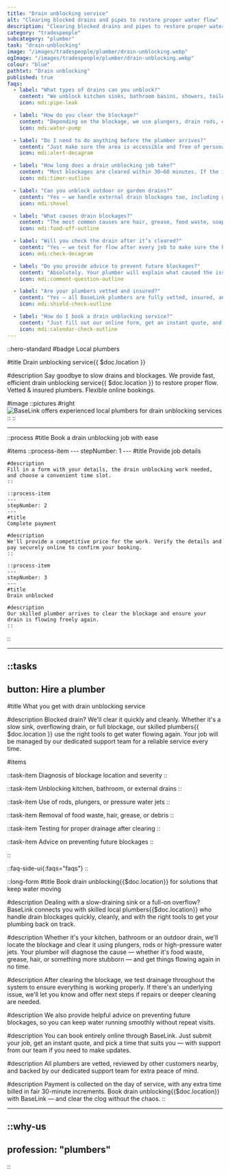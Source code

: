 ```yaml
---
title: "Drain unblocking service"
alt: "Clearing blocked drains and pipes to restore proper water flow"
description: "Clearing blocked drains and pipes to restore proper water flow"
category: "tradespeople"
subcategory: "plumber"
task: "drain-unblocking"
image: "/images/tradespeople/plumber/drain-unblocking.webp"
ogImage: "/images/tradespeople/plumber/drain-unblocking.webp"
colour: "blue"
pathtxt: "Drain unblocking"
published: true
faqs:
  - label: "What types of drains can you unblock?"
    content: "We unblock kitchen sinks, bathroom basins, showers, toilets, and even outdoor drains. Whether it's a slow drain or a full blockage, we’ve got the tools to sort it."
    icon: mdi:pipe-leak

  - label: "How do you clear the blockage?"
    content: "Depending on the blockage, we use plungers, drain rods, or high-pressure water jets to safely remove build-up and restore proper flow."
    icon: mdi:water-pump

  - label: "Do I need to do anything before the plumber arrives?"
    content: "Just make sure the area is accessible and free of personal items. If you’ve already tried anything (like drain cleaner), let us know — it helps us plan the safest approach."
    icon: mdi:alert-decagram

  - label: "How long does a drain unblocking job take?"
    content: "Most blockages are cleared within 30–60 minutes. If the issue is more complex, we’ll let you know and discuss next steps before proceeding."
    icon: mdi:timer-outline

  - label: "Can you unblock outdoor or garden drains?"
    content: "Yes – we handle external drain blockages too, including gutters, driveway grates, and yard drains. Just include the location in your booking form."
    icon: mdi:shovel

  - label: "What causes drain blockages?"
    content: "The most common causes are hair, grease, food waste, soap scum, and foreign objects. Outdoor drains can also be blocked by leaves or dirt."
    icon: mdi:food-off-outline

  - label: "Will you check the drain after it’s cleared?"
    content: "Yes – we test for flow after every job to make sure the blockage is gone and water is draining properly. If something still isn’t right, we’ll advise on what to do next."
    icon: mdi:check-decagram

  - label: "Do you provide advice to prevent future blockages?"
    content: "Absolutely. Your plumber will explain what caused the issue and give tips to help prevent it happening again — whether it’s better disposal habits or regular maintenance."
    icon: mdi:comment-question-outline

  - label: "Are your plumbers vetted and insured?"
    content: "Yes – all BaseLink plumbers are fully vetted, insured, and reviewed by local customers. You’ll always get a professional you can trust in your home."
    icon: mdi:shield-check-outline

  - label: "How do I book a drain unblocking service?"
    content: "Just fill out our online form, get an instant quote, and choose a time that works for you. It’s fast, simple, and fully managed through our platform."
    icon: mdi:calendar-check-outline
---
```


::hero-standard
#badge
Local plumbers

#title
Drain unblocking service{{ $doc.location }}

#description
Say goodbye to slow drains and blockages. We provide fast, efficient drain unblocking service{{ $doc.location }} to restore proper flow. Vetted & insured plumbers. Flexible online bookings.

#image
    ::pictures
    #right
    ![BaseLink offers experienced local plumbers for drain unblocking services](/images/tradespeople/plumber/drain-unblocking.webp)
    ::
::

---

::process
#title
Book a drain unblocking job with ease

#items
    ::process-item
    ---
    stepNumber: 1
    ---
    #title
    Provide job details

    #description
    Fill in a form with your details, the drain unblocking work needed, and choose a convenient time slot.
    ::
    
    ::process-item
    ---
    stepNumber: 2
    ---
    #title
    Complete payment

    #description
    We'll provide a competitive price for the work. Verify the details and pay securely online to confirm your booking.
    ::

    ::process-item
    ---
    stepNumber: 3
    ---
    #title
    Drain unblocked

    #description
    Our skilled plumber arrives to clear the blockage and ensure your drain is flowing freely again.
    ::
::

---

::tasks
---
button: Hire a plumber
---
#title
What you get with drain unblocking service

#description
Blocked drain? We'll clear it quickly and cleanly. Whether it's a slow sink, overflowing drain, or full blockage, our skilled plumbers{{ $doc.location }} use the right tools to get water flowing again. Your job will be managed by our dedicated support team for a reliable service every time.

#items

  ::task-item
  Diagnosis of blockage location and severity
  ::

  ::task-item
  Unblocking kitchen, bathroom, or external drains
  ::

  ::task-item
  Use of rods, plungers, or pressure water jets
  ::

  ::task-item
  Removal of food waste, hair, grease, or debris
  ::

  ::task-item
  Testing for proper drainage after clearing
  ::

  ::task-item
  Advice on preventing future blockages
  ::

::


::faq-side-ui{:faqs="faqs"}
::


::long-form
#title
Book drain unblocking{{$doc.location}} for solutions that keep water moving

#description
Dealing with a slow-draining sink or a full-on overflow? BaseLink connects you with skilled local plumbers{{$doc.location}} who handle drain blockages quickly, cleanly, and with the right tools to get your plumbing back on track.

#description
Whether it's your kitchen, bathroom or an outdoor drain, we'll locate the blockage and clear it using plungers, rods or high-pressure water jets. Your plumber will diagnose the cause — whether it's food waste, grease, hair, or something more stubborn — and get things flowing again in no time.

#description
After clearing the blockage, we test drainage throughout the system to ensure everything is working properly. If there's an underlying issue, we'll let you know and offer next steps if repairs or deeper cleaning are needed.

#description
We also provide helpful advice on preventing future blockages, so you can keep water running smoothly without repeat visits.

#description
You can book entirely online through BaseLink. Just submit your job, get an instant quote, and pick a time that suits you — with support from our team if you need to make updates.

#description
All plumbers are vetted, reviewed by other customers nearby, and backed by our dedicated support team for extra peace of mind.

#description
Payment is collected on the day of service, with any extra time billed in fair 30-minute increments. Book drain unblocking{{$doc.location}} with BaseLink — and clear the clog without the chaos.
::

---

::why-us
---
profession: "plumbers"
---
::